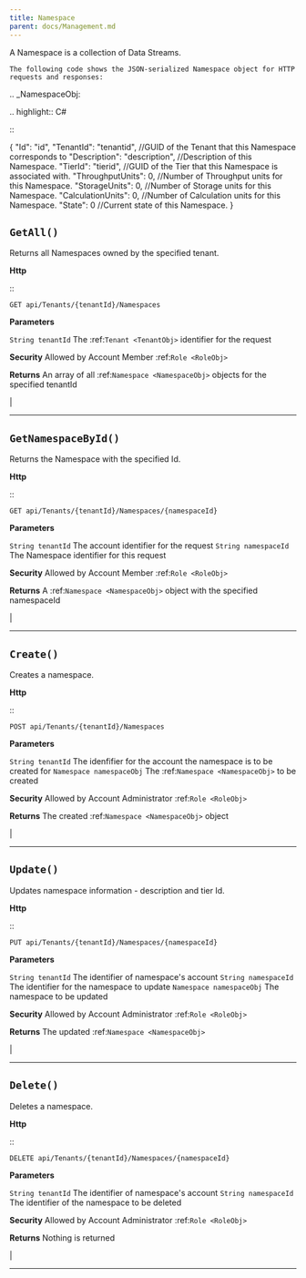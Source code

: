 ```yaml
---
title: Namespace
parent: docs/Management.md
---
```


A Namespace is a collection of Data Streams.

	The following code shows the JSON-serialized Namespace object for HTTP requests and responses:

.. _NamespaceObj: 

.. highlight:: C#

::

 {
	"Id": "id",
	"TenantId": "tenantid",                //GUID of the Tenant that this Namespace corresponds to
	"Description": "description",          //Description of this Namespace.
	"TierId": "tierid",                    //GUID of the Tier that this Namespace is associated with.
	"ThroughputUnits": 0,                  //Number of Throughput units for this Namespace.
	"StorageUnits": 0,                     //Number of Storage units for this Namespace.
	"CalculationUnits": 0,                 //Number of Calculation units for this Namespace.
	"State": 0                             //Current state of this Namespace.
 }

``GetAll()``
--------------------------------------------------------------------

Returns all Namespaces owned by the specified tenant.

**Http**

::

	GET api/Tenants/{tenantId}/Namespaces

**Parameters**

``String tenantId``
	The :ref:`Tenant <TenantObj>` identifier for the request

**Security**
	Allowed by Account Member :ref:`Role <RoleObj>`

**Returns**
	An array of all :ref:`Namespace <NamespaceObj>` objects for the specified tenantId



|

**********************

``GetNamespaceById()``
--------------------------------------------------------------------

Returns the Namespace with the specified Id.

**Http**

::

	GET api/Tenants/{tenantId}/Namespaces/{namespaceId}

**Parameters**

``String tenantId``
	The account identifier for the request
``String namespaceId``
	The Namespace identifier for this request

**Security**
	Allowed by Account Member :ref:`Role <RoleObj>`

**Returns**
	A :ref:`Namespace <NamespaceObj>` object with the specified namespaceId



|

**********************

``Create()``
--------------------------------------------------------------------

Creates a namespace.

**Http**

::

	POST api/Tenants/{tenantId}/Namespaces

**Parameters**

``String tenantId``
	The idenfifier for the account the namespace is to be created for
``Namespace namespaceObj``
	The :ref:`Namespace <NamespaceObj>` to be created

**Security**
	Allowed by Account Administrator :ref:`Role <RoleObj>`

**Returns**
	The created :ref:`Namespace <NamespaceObj>` object



|

**********************

``Update()``
--------------------------------------------------------------------

Updates namespace information - description and tier Id.

**Http**

::

	PUT api/Tenants/{tenantId}/Namespaces/{namespaceId}

**Parameters**

``String tenantId``
	The identifier of namespace's account
``String namespaceId``
	The identifier for the namespace to update
``Namespace namespaceObj``
	The namespace to be updated

**Security**
	Allowed by Account Administrator :ref:`Role <RoleObj>`

**Returns**
	The updated :ref:`Namespace <NamespaceObj>`



|

**********************

``Delete()``
--------------------------------------------------------------------

Deletes a namespace.

**Http**

::

	DELETE api/Tenants/{tenantId}/Namespaces/{namespaceId}

**Parameters**

``String tenantId``
	The identifier of namespace's account
``String namespaceId``
	The identifier of the namespace to be deleted

**Security**
	Allowed by Account Administrator :ref:`Role <RoleObj>`

**Returns**
	Nothing is returned



|

**********************



